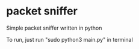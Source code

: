 # packet sniffer

Simple packet sniffer written in python

To run, just run "sudo python3 main.py" in terminal
